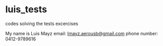 # luis_tests
codes solving the tests excercises

My name is Luis Mayz
email: lmayz.aerousb@gmail.com
phone number: 0412-9789616
